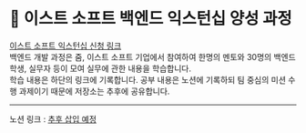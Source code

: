 # 📒 이스트 소프트 백엔드 익스턴십 양성 과정 

[이스트 소프트 익스턴십 신청 링크](https://projectlion.io/courses/technology/estsoft?utm_source=PL&utm_medium=brunch&utm_campaign=PL_estsoft_brunch&utm_content=eastsoft)  <br>
백엔드 개발 과정은 줌, 이스트 소프트 기업에서 참여하여 한명의 멘토와 30명의 백엔드 학생, 실무자 등이 모여 실무에 관한 내용을 학습합니다. <br>
학습 내용은 하단의 링크에 기록합니다. 공부 내용은 노션에 기록하되 팀 중심의 미션 수행 과제이기 때문에 저장소는 추후에 공유합니다. <br>
<hr>

노션 링크 : [추후 삽입 예정]() <br>

